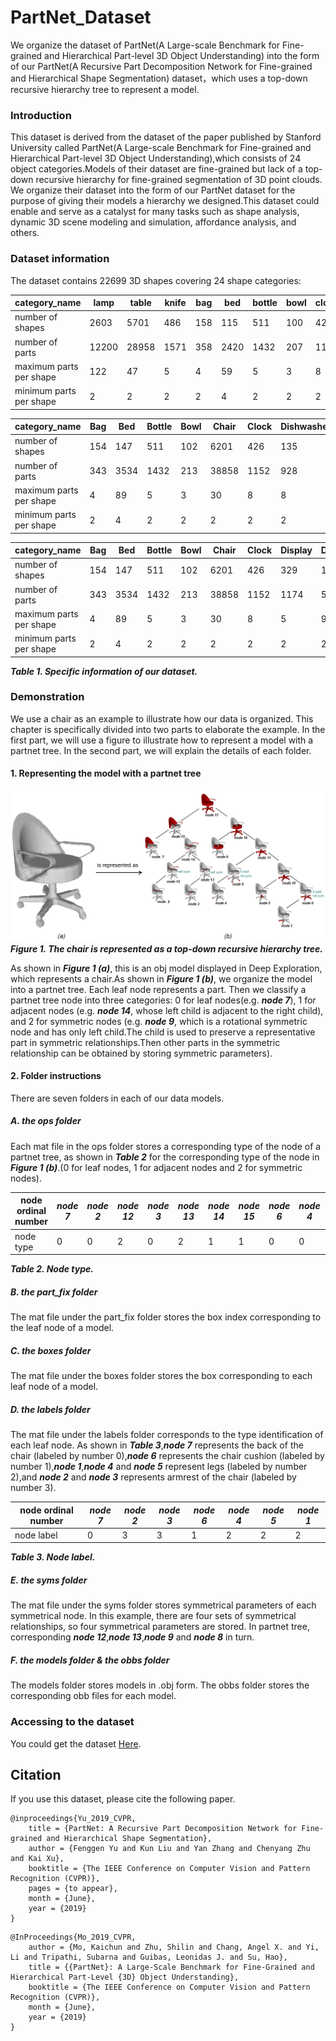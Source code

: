 # PartNet_Dataset

We organize the dataset of PartNet(A Large-scale Benchmark for Fine-grained and Hierarchical Part-level 3D Object Understanding) into the form of our PartNet(A Recursive Part Decomposition Network for Fine-grained and Hierarchical Shape Segmentation) dataset，which uses a top-down recursive hierarchy tree to represent a model.

### Introduction

This dataset is derived from the dataset of the paper published by Stanford University called PartNet(A Large-scale Benchmark for Fine-grained and Hierarchical Part-level 3D Object Understanding),which consists of 24 object categories.Models of their dataset are fine-grained but lack of a top-down recursive hierarchy for fine-grained segmentation of 3D point clouds. We organize their dataset into the form of our PartNet dataset for the purpose of giving their models a hierarchy we designed.This dataset could enable and serve as a catalyst for many tasks such as shape analysis, dynamic 3D scene modeling and simulation, affordance analysis, and others.
### Dataset information

The dataset contains 22699 3D shapes covering 24 shape categories:

|  category_name  |  lamp   | table | knife   |  bag   | bed  | bottle   | bowl   | clock   | display   | dishwasher   | door   | earphone   | faucet   | hat   | storage   | keyboard   | laptop   | microwave   | mug   | refrigerator   | scissors   | trashcan   | vase   | chair   |
| ---- | ---- | ---- | ---- | ---- | ---- | ---- | ---- | ---- | ---- | ---- | ---- | ---- | ---- | ---- | ---- | ---- | ---- | ---- | ---- | ---- | ---- | ---- | ---- | ---- |
| number of shapes | 2603 | 5701 | 486 | 158 | 115 | 511 | 100 | 426 | 329 | 198 | 198 | 269 | 826 | 251 | 2546 | 109 | 92 | 81 | 232 | 209 | 112 | 296 | 411 | 6440 |
| number of parts | 12200 | 28958 | 1571 | 358 | 2420 | 1432 | 207 | 1151 | 1174 | 838 | 585 | 1193 | 4025 | 588 | 34564 | 5587 | 270 | 346 | 291 | 947 | 394 | 2565 | 1013 | 40879 |
| maximum parts per shape | 122 | 47 | 5 | 4 | 59 | 5 | 3 | 8 | 5 | 8 | 9 | 8 | 18 | 3 | 100 | 63 | 3 | 8 | 4 | 11 | 5 | 43 | 8 | 30 |
| minimum parts per shape | 2 | 2 | 2 | 2 | 4 | 2 | 2 | 2 | 2 | 2 | 2 | 2 | 2 | 2 | 2 | 13 | 2 | 3 | 2 | 2 | 2 | 2 | 2 | 2 |


|  category_name  |  Bag   |  Bed   |  Bottle   |  Bowl   |  Chair   |  Clock   |  Dishwasher   |  Display   |  Door   |  Earphone   |  Faucet   |  Hat   |  Keyboard   |  Knife   |  Lamp   |  Laptop   |  Microwave   |  Mug   |  Refrigerator   |  Scissors   |  Storage   |  Table   |  TrashCan   |  Vase   |
| ---- | ---- | ---- | ---- | ---- | ---- | ---- | ---- | ---- | ---- | ---- | ---- | ---- | ---- | ---- | ---- | ---- | ---- | ---- | ---- | ---- | ---- | ---- | ---- | ---- |
| number of shapes |  154   |  147   |  511   |  102   |  6201   |  426   |  135   |  329   |  198   |  269   |  826   |  251   |  109   |  486   |  2603   |  92   |  81   |  231   |  164   |  112   |  2598   |  5868   |  296   |  180   |
| number of parts |  343   |  3534   |  1432   |  213   |  38858   |  1152   |  928   |  1174   |  586   |  1193   |  3986   |  588   |  5690   |  1571   |  12567   |  270   |  346   |  529   |  671   |  394   |  35507   |  30408   |  2580   |  447   |
| maximum parts per shape |  4   |  89   |  5   |  3   |  30   |  8   |  8   |  5   |  9   |  8   |  18   |  3   |  64   |  5   |  128   |  3   |  8   |  4   |  8   |  5   |  101   |  50   |  43   |  4   |
| minimum parts per shape |  2   |  4   |  2   |  2   |  2   |  2   |  2   |  2   |  2   |  2   |  2   |  2   |  13   |  2   |  2   |  2   |  3   |  2   |  2   |  2   |  2   |  2   |  2   |  2   |

|  category_name  |  Bag   |  Bed   |  Bottle   |  Bowl   |  Chair   |  Clock   |  Display   |  Door   |  Earphone   |  Faucet   |  Hat   |  Keyboard   |  Knife   |  Lamp   |  Laptop   |  Microwave   |  Mug   |  Refrigerator   |  Scissors   |  Storage   |  Table   |  TrashCan   |  Vase   |  Dishwasher   |
| ---- | ---- | ---- | ---- | ---- | ---- | ---- | ---- | ---- | ---- | ---- | ---- | ---- | ---- | ---- | ---- | ---- | ---- | ---- | ---- | ---- | ---- | ---- | ---- | ---- |
| number of shapes |  154   |  147   |  511   |  102   |  6201   |  426   |  329   |  198   |  269   |  826   |  251   |  109   |  486   |  2603   |  92   |  81   |  231   |  164   |  112   |  2598   |  5868   |  296   |  180   |  135   |
| number of parts |  343   |  3534   |  1432   |  213   |  38858   |  1152   |  1174   |  586   |  1193   |  3986   |  588   |  5690   |  1571   |  12567   |  270   |  346   |  529   |  671   |  394   |  35507   |  30408   |  2580   |  447   |  928   |
| maximum parts per shape |  4   |  89   |  5   |  3   |  30   |  8   |  5   |  9   |  8   |  18   |  3   |  64   |  5   |  128   |  3   |  8   |  4   |  8   |  5   |  101   |  50   |  43   |  4   |  8   |
| minimum parts per shape |  2   |  4   |  2   |  2   |  2   |  2   |  2   |  2   |  2   |  2   |  2   |  13   |  2   |  2   |  2   |  3   |  2   |  2   |  2   |  2   |  2   |  2   |  2   |  2   |

***Table 1. Specific information of our dataset.***


### Demonstration

We use a chair as an example to illustrate how our data is organized. This chapter is specifically divided into two parts to elaborate the example. In the first part, we will use a figure to illustrate how to represent a model with a partnet tree. In the second part, we will explain the details of each folder.

#### 1. Representing the model with a partnet tree
![image](https://github.com/PeppaZhu/PartNet_Dataset/blob/master/pictures/picture15.png) 
***Figure 1. The chair is represented as a top-down recursive hierarchy tree.***

As shown in ***Figure 1 (a)***, this is an obj model displayed in Deep Exploration, which represents a chair.As shown in ***Figure 1 (b)***, we organize the model into a partnet tree. Each leaf node represents a part. Then we classify a partnet tree node into three categories: 0 for leaf nodes(e.g. ***node 7***), 1 for adjacent nodes (e.g. ***node 14***, whose left child is adjacent to the right child), and 2 for symmetric nodes (e.g. ***node 9***, which is a rotational symmetric node and has only left child.The child is used to preserve a representative part in symmetric relationships.Then other parts in the symmetric relationship can be obtained by storing symmetric parameters).

#### 2. Folder instructions

There are seven folders in each of our data models. 

##### A. the ops folder
Each mat file in the ops folder stores a corresponding type of the node of a partnet tree, as shown in ***Table 2*** for the corresponding type of the node in ***Figure 1 (b)***.(0 for leaf nodes, 1 for adjacent nodes and 2 for symmetric nodes).

|  node ordinal number  | *node 7*  | *node 2* | *node 12*    |  *node 3*   | *node 13*  | *node 14*  | *node 15* | *node 6* | *node 4* | *node 9* | *node 5* | *node 1* | *node 8* | *node 10* | *node 11* | *node 16* | *node 17* |
| ---- | ---- | ---- | ---- | ---- | ---- | ---- |---- | ---- | ---- | ---- | ---- | ---- | ---- | ---- | ---- | ---- | ---- |
| node type | 0 | 0 | 2 | 0 | 2 | 1 | 1 | 0 | 0 | 2 | 0 | 0 | 2 | 1 | 1 | 1 | 1 |

***Table 2. Node type.***


##### B. the part_fix folder
The mat file under the part_fix folder stores the box index corresponding to the leaf node of a model. 

##### C. the boxes folder
The mat file under the boxes folder stores the box corresponding to each leaf node of a model.

##### D. the labels folder
The mat file under the labels folder corresponds to the type identification of each leaf node. As shown in ***Table 3***,***node 7*** represents the back of the chair (labeled by number 0),***node 6*** represents the chair cushion (labeled by number 1),***node 1***,***node 4*** and ***node 5*** represent legs (labeled by number 2),and ***node 2*** and ***node 3*** represents  armrest of the chair (labeled by number 3).  

|  node ordinal number  |  *node 7*   | *node 2* | *node 3*    | *node 6*    |  *node 4*    | *node 5*   | *node 1*    |
| ---- | ---- | ---- | ---- | ---- | ---- | ---- | ---- |
| node label | 0 | 3 | 3 | 1 | 2 | 2 | 2 |

***Table 3. Node label.***


##### E. the syms folder
The mat file under the syms folder stores symmetrical parameters of each symmetrical node. In this example, there are four sets of symmetrical relationships, so four symmetrical parameters are stored. In partnet tree, corresponding ***node 12***,***node 13***,***node 9*** and ***node 8*** in turn.

##### F. the models folder & the obbs folder
The models folder stores models in .obj form. The obbs folder stores the corresponding obb files for each model.

### Accessing to the dataset
You could get the dataset [Here](https://www.dropbox.com/sh/o04yue60joxwkml/AACS0HmBybSgEruM3C5bmAvJa?dl=0).

## Citation
If you use this dataset, please cite the following paper.
```
@inproceedings{Yu_2019_CVPR,
    title = {PartNet: A Recursive Part Decomposition Network for Fine-grained and Hierarchical Shape Segmentation},
    author = {Fenggen Yu and Kun Liu and Yan Zhang and Chenyang Zhu and Kai Xu},
    booktitle = {The IEEE Conference on Computer Vision and Pattern Recognition (CVPR)},
    pages = {to appear},
    month = {June},
    year = {2019}
}
```

```
@InProceedings{Mo_2019_CVPR,
    author = {Mo, Kaichun and Zhu, Shilin and Chang, Angel X. and Yi, Li and Tripathi, Subarna and Guibas, Leonidas J. and Su, Hao},
    title = {{PartNet}: A Large-Scale Benchmark for Fine-Grained and Hierarchical Part-Level {3D} Object Understanding},
    booktitle = {The IEEE Conference on Computer Vision and Pattern Recognition (CVPR)},
    month = {June},
    year = {2019}
}
```
